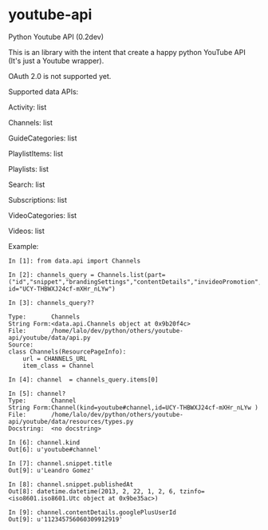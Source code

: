 youtube-api
===========

Python Youtube API (0.2dev)


This is an library with the intent that create a happy python YouTube API (It's just a Youtube wrapper).

OAuth 2.0 is not supported yet.

Supported data APIs:

Activity: list

Channels: list

GuideCategories: list

PlaylistItems: list

Playlists: list

Search: list

Subscriptions: list

VideoCategories: list

Videos: list


Example:

    In [1]: from data.api import Channels

    In [2]: channels_query = Channels.list(part=("id","snippet","brandingSettings","contentDetails","invideoPromotion","statistics","topicDetails",), id="UCY-THBWXJ24cf-mXHr_nLYw")

    In [3]: channels_query??

    Type:       Channels
    String Form:<data.api.Channels object at 0x9b20f4c>
    File:       /home/lalo/dev/python/others/youtube-api/youtube/data/api.py
    Source:
    class Channels(ResourcePageInfo):
        url = CHANNELS_URL
        item_class = Channel

    In [4]: channel  = channels_query.items[0]

    In [5]: channel?
    Type:       Channel
    String Form:Channel(kind=youtube#channel,id=UCY-THBWXJ24cf-mXHr_nLYw )
    File:       /home/lalo/dev/python/others/youtube-api/youtube/data/resources/types.py
    Docstring:  <no docstring>

    In [6]: channel.kind
    Out[6]: u'youtube#channel'

    In [7]: channel.snippet.title
    Out[9]: u'Leandro Gomez'

    In [8]: channel.snippet.publishedAt
    Out[8]: datetime.datetime(2013, 2, 22, 1, 2, 6, tzinfo=<iso8601.iso8601.Utc object at 0x9be35ac>)

    In [9]: channel.contentDetails.googlePlusUserId
    Out[9]: u'112345756060309912919'